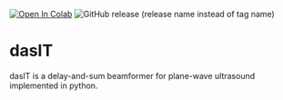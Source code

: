 [![Open In Colab](https://colab.research.google.com/assets/colab-badge.svg)](https://colab.research.google.com/github/luuleitner/dasIT/blob/main/beamform_image.ipynb)
![GitHub release (release name instead of tag name)](https://img.shields.io/github/v/release/luuleitner/dasIT?include_prereleases)

# dasIT
dasIT is a delay-and-sum beamformer for plane-wave ultrasound implemented in python.
